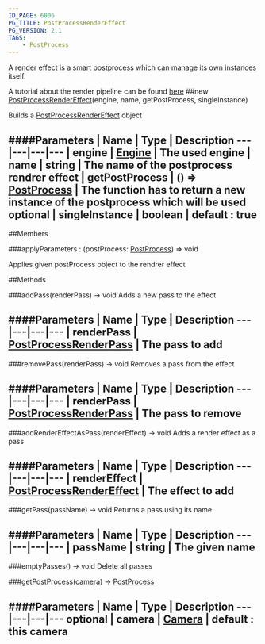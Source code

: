 ```yaml
---
ID_PAGE: 6806
PG_TITLE: PostProcessRenderEffect
PG_VERSION: 2.1
TAGS:
    - PostProcess
---
```


A render effect is a smart postprocess which can manage its own instances itself.

A tutorial about the render pipeline can be found [here](https://github.com/BabylonJS/Babylon.js/wiki/How-to-use-PostProcessRenderPipeline)
##new [PostProcessRenderEffect](page.php?p=6806)(engine, name, getPostProcess, singleInstance)



Builds a [PostProcessRenderEffect](page.php?p=6806) object




####Parameters
 | Name | Type | Description
---|---|---|---
 | engine | [Engine](page.php?p=6629) | The used engine
 | name | string | The name of the postprocess rendrer effect
 | getPostProcess | () =&gt; [PostProcess](page.php?p=6790) | The function has to return a new instance of the postprocess which will be used
optional | singleInstance | boolean | default : true
---

##Members

###applyParameters : (postProcess: [PostProcess](page.php?p=6790)) =&gt; void




Applies given postProcess object to the rendrer effect











##Methods

###addPass(renderPass) &rarr; void
Adds a new pass to the effect





####Parameters
 | Name | Type | Description
---|---|---|---
 | renderPass | [PostProcessRenderPass](page.php?p=6807) | The pass to add
---

###removePass(renderPass) &rarr; void
Removes a pass from the effect





####Parameters
 | Name | Type | Description
---|---|---|---
 | renderPass | [PostProcessRenderPass](page.php?p=6807) | The pass to remove
---

###addRenderEffectAsPass(renderEffect) &rarr; void
Adds a render effect as a pass





####Parameters
 | Name | Type | Description
---|---|---|---
 | renderEffect | [PostProcessRenderEffect](page.php?p=6806) | The effect to add
---

###getPass(passName) &rarr; void
Returns a pass using its name





####Parameters
 | Name | Type | Description
---|---|---|---
 | passName | string | The given name
---

###emptyPasses() &rarr; void
Delete all passes






###getPostProcess(camera) &rarr; [PostProcess](page.php?p=6790)

####Parameters
 | Name | Type | Description
---|---|---|---
optional | camera | [Camera](page.php?p=6631) | default : this camera
---
